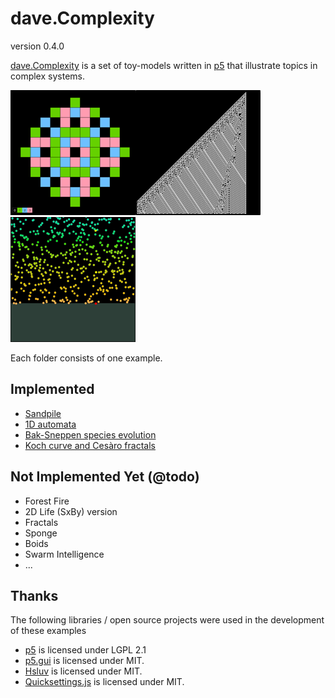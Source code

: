 # dave.Complexity 

version 0.4.0

[dave.Complexity](https://github.com/sixhat/dave.complexity) is a set of toy-models
written in [p5](https://p5js.org/) that illustrate topics in complex systems.

<img src="images/sandpile.png"><img src="images/automata1D.png"><img src="images/bak-sneppen.png">

Each folder consists of one example. 

## Implemented

* [Sandpile](https://www.sixhat.net/p5/dave.complexity/sandpile-Bak-Tang-Wiesenfeld/)
* [1D automata](https://www.sixhat.net/p5/dave.complexity/automata-1D/)
* [Bak-Sneppen species evolution](https://www.sixhat.net/p5/dave.complexity/evolution-soc-Bak-Sneppen/)
* [Koch curve and Cesàro fractals](https://www.sixhat.net/p5/dave.complexity/fractal-l-system-koch-curve/)

## Not Implemented Yet (@todo)

* Forest Fire
* 2D Life (SxBy) version
* Fractals
* Sponge
* Boids
* Swarm Intelligence
* ... 

## Thanks

The following libraries / open source projects were used in the development 
of these examples

* [p5](https://p5js.org/) is licensed under LGPL 2.1
* [p5.gui](https://github.com/bitcraftlab/p5.gui) is licensed under MIT.
* [Hsluv](https://github.com/hsluv/hsluv) is licensed under MIT.
* [Quicksettings.js](https://github.com/bit101/quicksettings) is licensed under MIT.
<!-- * [underscore.js](http://underscorejs.org/) is licensed under MIT. -->


